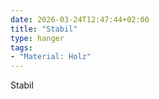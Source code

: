```yaml
---
date: 2026-03-24T12:47:44+02:00
title: "Stabil"
type: hanger
tags:
- "Material: Holz"
---
```

Stabil
